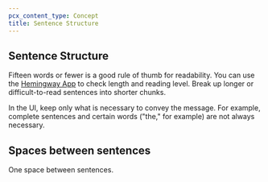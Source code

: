 ```yaml
---
pcx_content_type: Concept
title: Sentence Structure
---
```


## Sentence Structure

Fifteen words or fewer is a good rule of thumb for readability. You can use the [Hemingway App](https://hemingwayapp.com/) to check length and reading level. Break up longer or difficult-to-read sentences into shorter chunks.

In the UI, keep only what is necessary to convey the message. For example, complete sentences and certain words ("the," for example) are not always necessary.

## Spaces between sentences 

One space between sentences. 